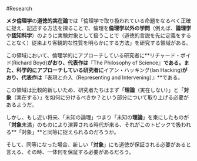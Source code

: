 #Research

**メタ倫理学**の**道徳的実在論**では「倫理学で取り扱われている命題をなるべく正確に捉え、記述する方法を探ることで、倫理を**倫理学以外の学問**（例えば、**論理学**や**認知科学**）のように実験対象として扱うことで（道徳的言説を先に定義をすることなく）従来より客観的な性質を明らかにする方法」を研究する領域がある。

この領域において、倫理学的にアプローチしている研究者に**リチャード・ボイド(Richard Boyd)**がおり、代表作は**『The Philosophy of Science』**である。また、科学的にアプローチしている研究者に**イアン・ハッキング(Ian Hacking)**がおり、代表作は**『表現と介入（Representing and Intervening）』**である。

この領域は比較的新しいため、研究者たちはまず「**理論**（実在しない）」と「**対象**（実在する）」を如何に分けるべきか？という部分について取り上げる必要があるようだ。

しかし、もし近い将来、「未知の論理」つまり「未知の**理論**」を束にしたものが「**対象**未満」のものにより演算される時代が来る、それがこのトピックで扱われる**「対象」**と同等に捉えられるのだろうか。

そして、同等になった場合、新しい「**対象**」にも道徳が保証される必要があると言える、その時、一体何を保証する必要があるだろう。